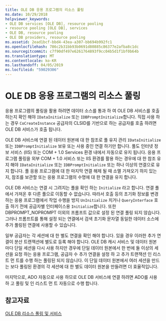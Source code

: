 ```yaml
---
title: OLE DB 응용 프로그램의 리소스 풀링
ms.date: 10/29/2018
helpviewer_keywords:
- OLE DB services [OLE DB], resource pooling
- resource pooling [OLE DB], services
- OLE DB, resource pooling
- OLE DB providers, resource pooling
ms.assetid: 2ead1bcf-bbd4-43ea-a307-bb694b992fc1
ms.openlocfilehash: 786c2b31bb93b0691d80885c86377e2afba8c1dc
ms.sourcegitcommit: c7f90df497e6261764893f9cc04b5d1f1bf0b64b
ms.translationtype: MT
ms.contentlocale: ko-KR
ms.lasthandoff: 04/05/2019
ms.locfileid: "59029306"
---
```

# <a name="resource-pooling-in-your-ole-db-application"></a>OLE DB 응용 프로그램의 리소스 풀링

응용 프로그램의 풀링을 활용 하려면 데이터 소스를 통과 하 여 OLE DB 서비스를 호출 하는지 확인 해야 `IDataInitialize` 또는 `IDBPromptInitialize`합니다. 직접 사용 하는 경우 `CoCreateInstance` 공급자의 CLSID를 기반으로 하는 공급자를 호출 하려면 OLE DB 서비스가 호출 됩니다.

OLE DB 서비스에 연결 된 데이터 원본에 대 한 참조로 풀 유지 관리 `IDataInitialize` 또는 `IDBPromptInitialize` 보유 또는 사용 중인 연결 하기만 합니다. 풀도 인터넷 정보 서비스 (IIS) 또는 COM + 1.0 Services 환경 내에서 자동으로 유지 됩니다. 응용 프로그램 풀링을 외부 COM + 1.0 서비스 또는 IIS 환경를 활용 하는 경우에 대 한 참조 유지 해야 `IDataInitialize` 또는 `IDBPromptInitialize` 또는 하나 이상의 연결으로 유지 합니다. 풀 응용 프로그램에 대 한 마지막 연결 해제 될 때 소멸 가져오기 하지 있는지, 참조를 보관할 또는 응용 프로그램의 수명에 대 한 연결을 유지 합니다.

OLE DB 서비스는 연결 시 그려지는 풀을 확인 하는 `Initialize` 라고 합니다. 연결 풀에서 가져온 후 다른 풀으로 이동할 수 없습니다. 따라서 호출 등의 초기화 정보를 변경 하는 응용 프로그램에서 작업 수행을 방지 `UnInitialize` 치거나 `QueryInterface` 호출 하기 전에 공급자별 인터페이스용 `Initialize`합니다. 또한 DBPROMPT_NOPROMPT 이외의 프롬프트 값으로 설정 된 연결 풀링 되지 않습니다. 그러나 프롬프트를 통해 설정 되는 연결에서 검색 초기화 문자열 동일한 데이터 소스에 추가 풀링된 연결에 사용할 수 있습니다.

일부 공급자는 각 세션에 대 한 별도 연결을 확인 해야 합니다. 있을 경우 이러한 추가 연결이 분산 트랜잭션에 별도로 등록 해야 합니다. OLE DB 캐시 서비스 및 데이터 원본 마다 단일 세션을 다시 사용 하지만 경우에 단일 데이터 원본에서 한 번에 둘 이상의 세션을 요청 하는 응용 프로그램, 공급자 수 추가 연결을 설정 하 고 추가 트랜잭션 인 리스트 먼 트를 수행 하는 풀링된 되지 않습니다. 이 단일 데이터 원본에서 여러 세션을 만드는 보다 풀링된 환경의 각 세션에 대 한 별도 데이터 원본을 만들려면 더 효율적입니다.

마지막으로, ADO 자동으로 사용 하므로 OLE DB 서비스에 연결 하려면 ADO를 사용 하 고 풀링 및 인 리스트 먼 트 자동으로 수행 합니다.

## <a name="see-also"></a>참고자료

[OLE DB 리소스 풀링 및 서비스](../../data/oledb/ole-db-resource-pooling-and-services.md)